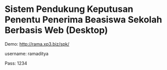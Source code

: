 # Sistem Pendukung Keputusan Penentu Penerima Beasiswa Sekolah Berbasis Web (Desktop)

Demo: http://rama.xp3.biz/spk/

username: ramaditya

Pass: 1234
